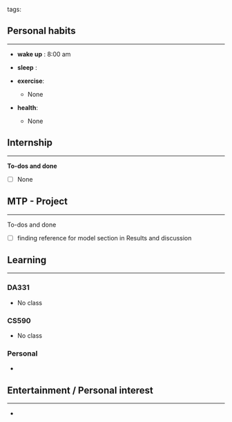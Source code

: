 tags: 
## Personal habits
--- 

- **wake up** : 8:00 am

- **sleep** :

-  **exercise**:
	- None

-  **health**: 
	- None



## Internship 
---
**To-dos and done**
- [ ] None

## MTP - Project
--- 
To-dos and done
- [ ] finding reference for model section in Results and discussion



## Learning
---
### DA331
- No class 

### CS590
- No class

### Personal
- 

## Entertainment / Personal interest
---
- 
